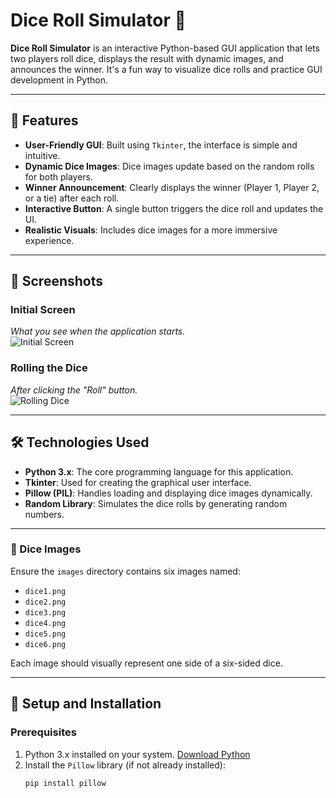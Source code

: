 # Dice Roll Simulator 🎲

**Dice Roll Simulator** is an interactive Python-based GUI application that lets two players roll dice, displays the result with dynamic images, and announces the winner. It's a fun way to visualize dice rolls and practice GUI development in Python.

---

## 🎯 Features

- **User-Friendly GUI**: Built using `Tkinter`, the interface is simple and intuitive.
- **Dynamic Dice Images**: Dice images update based on the random rolls for both players.
- **Winner Announcement**: Clearly displays the winner (Player 1, Player 2, or a tie) after each roll.
- **Interactive Button**: A single button triggers the dice roll and updates the UI.
- **Realistic Visuals**: Includes dice images for a more immersive experience.

---

## 📸 Screenshots

### Initial Screen
*What you see when the application starts.*  
![Initial Screen](images/initial_screen.png)

### Rolling the Dice
*After clicking the "Roll" button.*  
![Rolling Dice](images/rolling_dice.png)

---

## 🛠️ Technologies Used

- **Python 3.x**: The core programming language for this application.
- **Tkinter**: Used for creating the graphical user interface.
- **Pillow (PIL)**: Handles loading and displaying dice images dynamically.
- **Random Library**: Simulates the dice rolls by generating random numbers.

---


### 🎲 Dice Images
Ensure the `images` directory contains six images named:
- `dice1.png`  
- `dice2.png`  
- `dice3.png`  
- `dice4.png`  
- `dice5.png`  
- `dice6.png`  

Each image should visually represent one side of a six-sided dice.

---

## 🔧 Setup and Installation

### Prerequisites
1. Python 3.x installed on your system. [Download Python](https://www.python.org/downloads/)
2. Install the `Pillow` library (if not already installed):
   ```bash
   pip install pillow


